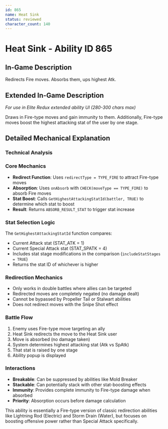 ```yaml
---
id: 865
name: Heat Sink
status: reviewed
character_count: 140
---
```


# Heat Sink - Ability ID 865

## In-Game Description
Redirects Fire moves. Absorbs them, ups highest Atk.

## Extended In-Game Description
*For use in Elite Redux extended ability UI (280-300 chars max)*

Draws in Fire-type moves and gain immunity to them. Additionally, Fire-type moves boost the highest attacking stat of the user by one stage.

## Detailed Mechanical Explanation

### Technical Analysis

### Core Mechanics
- **Redirect Function**: Uses `redirectType = TYPE_FIRE` to attract Fire-type moves
- **Absorption**: Uses `onAbsorb` with `CHECK(moveType == TYPE_FIRE)` to absorb Fire moves
- **Stat Boost**: Calls `GetHighestAttackingStatId(battler, TRUE)` to determine which stat to boost
- **Result**: Returns `ABSORB_RESULT_STAT` to trigger stat increase

### Stat Selection Logic
The `GetHighestAttackingStatId` function compares:
- Current Attack stat (STAT_ATK = 1) 
- Current Special Attack stat (STAT_SPATK = 4)
- Includes stat stage modifications in the comparison (`includeStatStages = TRUE`)
- Returns the stat ID of whichever is higher

### Redirection Mechanics
- Only works in double battles where allies can be targeted
- Redirected moves are completely negated (no damage dealt)
- Cannot be bypassed by Propeller Tail or Stalwart abilities
- Does not redirect moves with the Snipe Shot effect

### Battle Flow
1. Enemy uses Fire-type move targeting an ally
2. Heat Sink redirects the move to the Heat Sink user
3. Move is absorbed (no damage taken)
4. System determines highest attacking stat (Atk vs SpAtk)
5. That stat is raised by one stage
6. Ability popup is displayed

### Interactions
- **Breakable**: Can be suppressed by abilities like Mold Breaker
- **Stackable**: Can potentially stack with other stat-boosting effects
- **Immunity**: Provides complete immunity to Fire-type damage when absorbed
- **Priority**: Absorption occurs before damage calculation

This ability is essentially a Fire-type version of classic redirection abilities like Lightning Rod (Electric) and Storm Drain (Water), but focuses on boosting offensive power rather than Special Attack specifically.